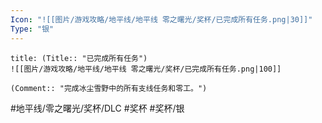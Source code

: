 ```yaml
---
Icon: "![[图片/游戏攻略/地平线/地平线 零之曙光/奖杯/已完成所有任务.png|30]]"
Type: "银"
---
```

```ad-common-silver-trophy
title: (Title:: "已完成所有任务")
![[图片/游戏攻略/地平线/地平线 零之曙光/奖杯/已完成所有任务.png|100]]

(Comment:: "完成冰尘雪野中的所有支线任务和零工。")
```

#地平线/零之曙光/奖杯/DLC #奖杯 #奖杯/银
